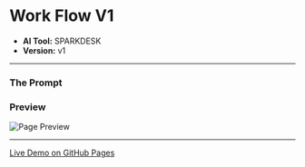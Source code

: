 # Work Flow V1

* **AI Tool:** SPARKDESK
* **Version:** v1

---

### The Prompt

>

### Preview

![Page Preview](./preview.png)

---

[Live Demo on GitHub Pages](https://your-username.github.io/AI-Frontend-Gallery/SparkDesk/work-flow-v1/)
